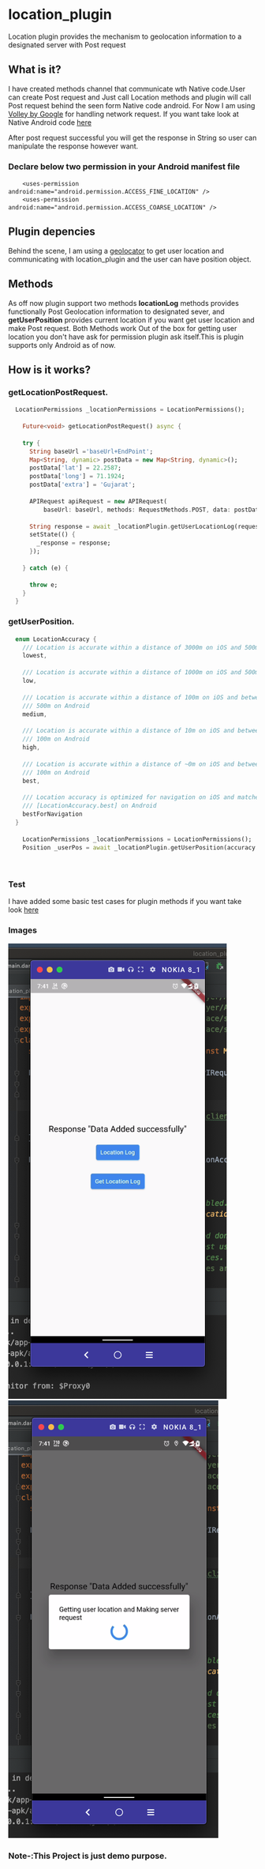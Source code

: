 # location_plugin

Location plugin provides the mechanism to geolocation information to a designated server with Post request

## What is it?
I have created methods channel that communicate wth Native code.User can create Post request and Just call Location methods and plugin will call Post request behind the seen form Native code android.
For Now I am using [Volley by Google](https://developer.android.com/training/volley) for handling network request. If you want take look at Native Android code [here](https://github.com/jigarfumakiya/location_pulgin/blob/dev/android/src/main/kotlin/com/app/location_plugin/LocationPlugin.kt)

After post request successful you will get the response in String so user can manipulate the response however want.

### Declare below two permission in your Android manifest file
```
    <uses-permission android:name="android.permission.ACCESS_FINE_LOCATION" />
    <uses-permission android:name="android.permission.ACCESS_COARSE_LOCATION" />
```
## Plugin depencies
 
Behind the scene, I am using a [geolocator](https://pub.dev/packages/geolocator) to get user location and communicating with location_plugin and the user can have position object.

## Methods
As off now plugin support two methods **locationLog** methods provides functionally Post Geolocation information to designated sever, and **getUserPosition** provides current location if you want get user location and make Post request.
Both Methods work Out of the box for getting user location you don't have ask for permission plugin ask itself.This is plugin supports only Android as of now.

## How is it works?
### getLocationPostRequest.

```dart
  LocationPermissions _locationPermissions = LocationPermissions();

    Future<void> getLocationPostRequest() async {

    try {
      String baseUrl ='baseUrl+EndPoint';
      Map<String, dynamic> postData = new Map<String, dynamic>();
      postData['lat'] = 22.2587;
      postData['long'] = 71.1924;
      postData['extra'] = 'Gujarat';

      APIRequest apiRequest = new APIRequest(
          baseUrl: baseUrl, methods: RequestMethods.POST, data: postData);

      String response = await _locationPlugin.getUserLocationLog(request: apiRequest);
      setState(() {
        _response = response;
      });

    } catch (e) {

      throw e;
    }
  }

```

### getUserPosition.

```dart
  enum LocationAccuracy {
    /// Location is accurate within a distance of 3000m on iOS and 500m on Android
    lowest,
  
    /// Location is accurate within a distance of 1000m on iOS and 500m on Android
    low,
  
    /// Location is accurate within a distance of 100m on iOS and between 100m and
    /// 500m on Android
    medium,
  
    /// Location is accurate within a distance of 10m on iOS and between 0m and
    /// 100m on Android
    high,
  
    /// Location is accurate within a distance of ~0m on iOS and between 0m and
    /// 100m on Android
    best,
  
    /// Location accuracy is optimized for navigation on iOS and matches the
    /// [LocationAccuracy.best] on Android
    bestForNavigation
  }

    LocationPermissions _locationPermissions = LocationPermissions();
    Position _userPos = await _locationPlugin.getUserPosition(accuracy: LocationAccuracy.best);
    
  
```

### Test
I have added some basic test cases for plugin methods if you want take look [here](https://github.com/jigarfumakiya/location_pulgin/blob/main/test/location_plugin_test.dart)


### Images
![1](https://github.com/jigarfumakiya/location_pulgin/blob/dev/media/image1.png)
![1](https://github.com/jigarfumakiya/location_pulgin/blob/dev/media/image2.png)




### Note-:This Project is just demo purpose.





